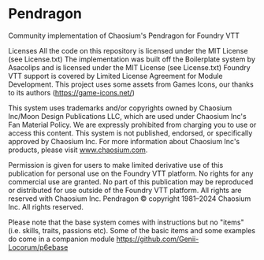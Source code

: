 # Pendragon

Community implementation of Chaosium's Pendragon for Foundry VTT

Licenses All the code on this repository is licensed under the MIT License (see License.txt) The implementation was built off the Boilerplate system by Asacolips and is licensed under the MIT License (see License.txt) Foundry VTT support is covered by Limited License Agreement for Module Development. This project uses some assets from Games Icons, our thanks to its authors (https://game-icons.net/)

This system uses trademarks and/or copyrights owned by Chaosium Inc/Moon Design Publications LLC, which are used under Chaosium Inc's Fan Material Policy. We are expressly prohibited from charging you to use or access this content. This system is not published, endorsed, or specifically approved by Chaosium Inc. For more information about Chaosium Inc's products, please visit www.chaosium.com.

Permission is given for users to make limited derivative use of this publication for personal use on the Foundry VTT platform. No rights for any commercial use are granted. No part of this publication may be reproduced or distributed for use outside of the Foundry VTT platform. All rights are reserved with Chaosium Inc. Pendragon © copyright 1981–2024 Chaosium Inc. All rights reserved.

Please note that the base system comes with instructions but no "items" (i.e. skills, traits, passions etc).  Some of the basic items and some examples do come in a companion module https://github.com/Genii-Locorum/p6ebase
 
